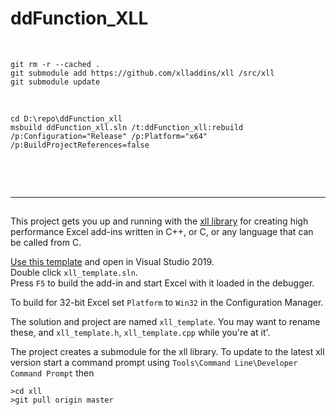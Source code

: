 # ddFunction_XLL

<br>

```
git rm -r --cached .
git submodule add https://github.com/xlladdins/xll /src/xll
git submodule update
```
<br>

```
cd D:\repo\ddFunction_xll
msbuild ddFunction_xll.sln /t:ddFunction_xll:rebuild /p:Configuration="Release" /p:Platform="x64" /p:BuildProjectReferences=false


```

<br><br>

---

## 


This project gets you up and running with the [xll library](https://github.com/xlladdins/xll.git)
for creating high performance Excel add-ins written in C++, or C, or any language
that can be called from C.

[Use this template](https://github.com/xlladdins/xll_template/generate) and open in Visual Studio 2019.  
Double click `xll_template.sln`.   
Press `F5` to build the add-in and start Excel with it loaded in the debugger.  

To build for 32-bit Excel set `Platform` to `Win32` in the Configuration Manager.

The solution and project are named `xll_template`. You may want to rename these,
and `xll_template.h`, `xll_template.cpp` while you're at it'.

The project creates a submodule for the xll library. To update to the latest xll version 
start a command prompt using `Tools\Command Line\Developer Command Prompt` then  
```
>cd xll
>git pull origin master
```
